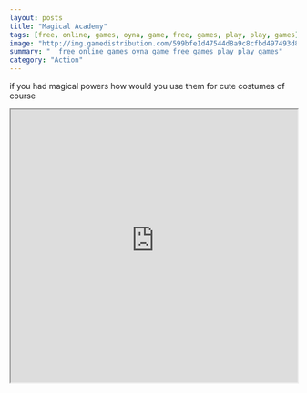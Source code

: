 ```yaml
---
layout: posts
title: "Magical Academy"
tags: [free, online, games, oyna, game, free, games, play, play, games]
image: "http://img.gamedistribution.com/599bfe1d47544d8a9c8cfbd497493d82.jpg"
summary: "  free online games oyna game free games play play games"
category: "Action"
---
```


if you had magical powers how would you use them for cute costumes of course

<iframe width="100%" height="480px;" src="http://flash.gamedistribution.com?game=599bfe1d47544d8a9c8cfbd497493d82"></iframe>